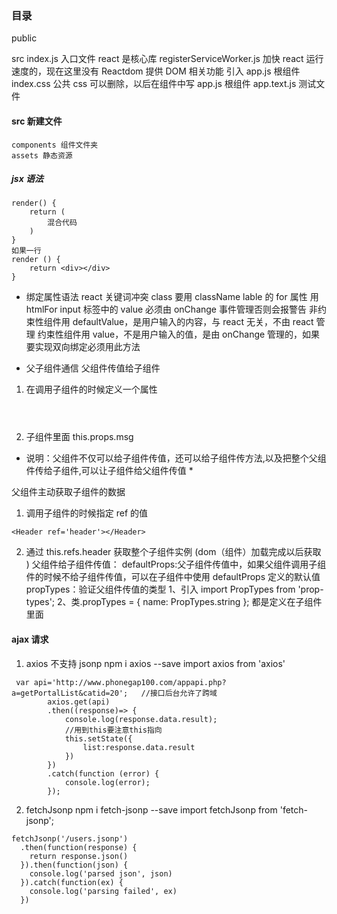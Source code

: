 ### 目录

public

src
index.js 入口文件
react 是核心库
registerServiceWorker.js 加快 react 运行速度的，现在这里没有
Reactdom 提供 DOM 相关功能
引入 app.js 根组件
index.css 公共 css 可以删除，以后在组件中写
app.js 根组件
app.text.js 测试文件

#### src 新建文件

    components 组件文件夹
    assets 静态资源

##### jsx 语法

```
render() {
    return (
        混合代码
    )
}
如果一行
render () {
    return <div></div>
}
```

- 绑定属性语法 react 关键词冲突
  class 要用 className
  lable 的 for 属性 用 htmlFor
  input 标签中的 value 必须由 onChange 事件管理否则会报警告
  非约束性组件用 defaultValue，是用户输入的内容，与 react 无关，不由 react 管理
  约束性组件用 value，不是用户输入的值，是由 onChange 管理的，如果要实现双向绑定必须用此方法

- 父子组件通信
  父组件传值给子组件

1. 在调用子组件的时候定义一个属性 <Header msg='首页'></Header>
2. 子组件里面 this.props.msg

- 说明：父组件不仅可以给子组件传值，还可以给子组件传方法,以及把整个父组件传给子组件,可以让子组件给父组件传值 \*

父组件主动获取子组件的数据

1. 调用子组件的时候指定 ref 的值

```
<Header ref='header'></Header>
```

2. 通过 this.refs.header 获取整个子组件实例 (dom（组件）加载完成以后获取 )
   父组件给子组件传值：
   defaultProps:父子组件传值中，如果父组件调用子组件的时候不给子组件传值，可以在子组件中使用 defaultProps 定义的默认值
   propTypes：验证父组件传值的类型
   1、引入 import PropTypes from 'prop-types';
   2、类.propTypes = {
   name: PropTypes.string
   };
   都是定义在子组件里面

#### ajax 请求

1. axios 不支持 jsonp
   npm i axios --save
   import axios from 'axios'

```
 var api='http://www.phonegap100.com/appapi.php?a=getPortalList&catid=20';   //接口后台允许了跨域
        axios.get(api)
        .then((response)=> {
            console.log(response.data.result);
            //用到this要注意this指向
            this.setState({
                list:response.data.result
            })
        })
        .catch(function (error) {
            console.log(error);
        });
```

2. fetchJsonp
   npm i fetch-jsonp --save
   import fetchJsonp from 'fetch-jsonp';

```
fetchJsonp('/users.jsonp')
  .then(function(response) {
    return response.json()
  }).then(function(json) {
    console.log('parsed json', json)
  }).catch(function(ex) {
    console.log('parsing failed', ex)
  })
```
